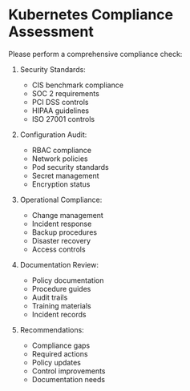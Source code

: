 # Kubernetes Compliance Assessment

Please perform a comprehensive compliance check:

1. Security Standards:
   - CIS benchmark compliance
   - SOC 2 requirements
   - PCI DSS controls
   - HIPAA guidelines
   - ISO 27001 controls

2. Configuration Audit:
   - RBAC compliance
   - Network policies
   - Pod security standards
   - Secret management
   - Encryption status

3. Operational Compliance:
   - Change management
   - Incident response
   - Backup procedures
   - Disaster recovery
   - Access controls

4. Documentation Review:
   - Policy documentation
   - Procedure guides
   - Audit trails
   - Training materials
   - Incident records

5. Recommendations:
   - Compliance gaps
   - Required actions
   - Policy updates
   - Control improvements
   - Documentation needs 